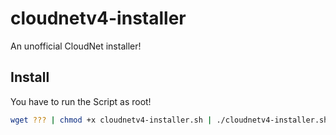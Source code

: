 # cloudnetv4-installer
An unofficial CloudNet installer!


## Install
You have to run the Script as root!

```bash
wget ??? | chmod +x cloudnetv4-installer.sh | ./cloudnetv4-installer.sh
```

